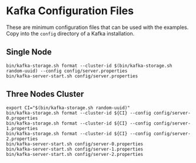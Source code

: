 # Kafka Configuration Files

These are minimum configuration files that can be used with the examples.
Copy into the `config` directory of a Kafka installation.

## Single Node

```
bin/kafka-storage.sh format --cluster-id $(bin/kafka-storage.sh random-uuid) --config config/server.properties
bin/kafka-server-start.sh config/server.properties
```

## Three Nodes Cluster

```
export CI="$(bin/kafka-storage.sh random-uuid)"
bin/kafka-storage.sh format --cluster-id ${CI} --config config/server-0.properties
bin/kafka-storage.sh format --cluster-id ${CI} --config config/server-1.properties
bin/kafka-storage.sh format --cluster-id ${CI} --config config/server-2.properties
bin/kafka-server-start.sh config/server-0.properties
bin/kafka-server-start.sh config/server-1.properties
bin/kafka-server-start.sh config/server-2.properties
```

